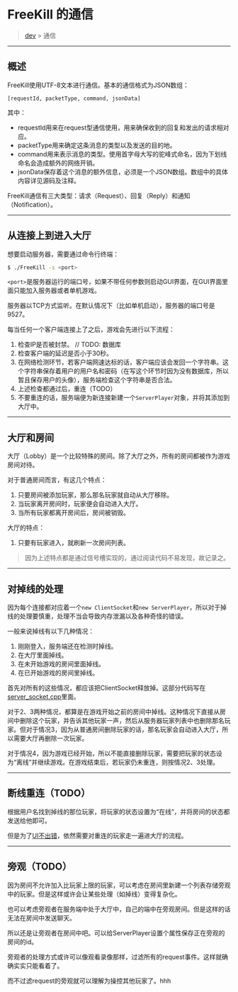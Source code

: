 # FreeKill 的通信

> [dev](./index.md) > 通信

___

## 概述

FreeKill使用UTF-8文本进行通信。基本的通信格式为JSON数组：

`[requestId, packetType, command, jsonData]`

其中：

- requestId用来在request型通信使用，用来确保收到的回复和发出的请求相对应。
- packetType用来确定这条消息的类型以及发送的目的地。
- command用来表示消息的类型。使用首字母大写的驼峰式命名，因为下划线命名会造成额外的网络开销。
- jsonData保存着这个消息的额外信息，必须是一个JSON数组。数组中的具体内容详见源码及注释。

FreeKill通信有三大类型：请求（Request）、回复（Reply）和通知（Notification）。

___

## 从连接上到进入大厅

想要启动服务器，需要通过命令行终端：

```sh
$ ./FreeKill -s <port>
```

`<port>`是服务器运行的端口号，如果不带任何参数则启动GUI界面，在GUI界面里面只能加入服务器或者单机游戏。

服务器以TCP方式监听。在默认情况下（比如单机启动），服务器的端口号是9527。

每当任何一个客户端连接上了之后，游戏会先进行以下流程：

1. 检查IP是否被封禁。   // TODO: 数据库
2. 检查客户端的延迟是否小于30秒。
3. 在网络检测环节，若客户端网速达标的话，客户端应该会发回一个字符串。这个字符串保存着用户的用户名和密码（在写这个环节时因为没有数据库，所以暂且保存用户的头像），服务端检查这个字符串是否合法。
4. 上述检查都通过后，重连（TODO）
5. 不要重连的话，服务端便为新连接新建一个`ServerPlayer`对象，并将其添加到大厅中。

___

## 大厅和房间

大厅（Lobby）是一个比较特殊的房间。除了大厅之外，所有的房间都被作为游戏房间对待。

对于普通房间而言，有这几个特点：

1. 只要房间被添加玩家，那么那名玩家就自动从大厅移除。
2. 当玩家离开房间时，玩家便会自动进入大厅。
3. 当所有玩家都离开房间后，房间被销毁。

大厅的特点：

1. 只要有玩家进入，就刷新一次房间列表。

> 因为上述特点都是通过信号槽实现的，通过阅读代码不易发现，故记录之。

___

## 对掉线的处理

因为每个连接都对应着一个`new ClientSocket`和`new ServerPlayer`，所以对于掉线的处理要慎重，处理不当会导致内存泄漏以及各种奇怪的错误。

一般来说掉线有以下几种情况：

1. 刚刚登入，服务端还在检测时掉线。
2. 在大厅里面掉线。
3. 在未开始游戏的房间里面掉线。
4. 在已开始游戏的房间里掉线。

首先对所有的这些情况，都应该把ClientSocket释放掉。这部分代码写在[server_socket.cpp](../../src/network/server_socket.cpp)里面。

对于2、3两种情况，都算是在游戏开始之前的房间中掉线。这种情况下直接从房间中删除这个玩家，并告诉其他玩家一声，然后从服务器玩家列表中也删除那名玩家。但对于情况3，因为从普通房间删除玩家的话，那名玩家会自动进入大厅，所以需要大厅再删除一次玩家。

对于情况4，因为游戏已经开始，所以不能直接删除玩家，需要把玩家的状态设为“离线”并继续游戏。在游戏结束后，若玩家仍未重连，则按情况2、3处理。

___

## 断线重连（TODO）

根据用户名找到掉线的那位玩家，将玩家的状态设置为“在线”，并将房间的状态都发送给他即可。

但是为了[UI不出错](./ui.md#mainStack)，依然需要对重连的玩家走一遍进大厅的流程。

___

## 旁观（TODO）

因为房间不允许加入比玩家上限的玩家，可以考虑在房间里新建一个列表存储旁观中的玩家。但是这样或许会让某些处理（如掉线）变得复杂化。

也可以考虑旁观者在服务端中处于大厅中，自己的端中在旁观房间。但是这样的话无法在房间中发送聊天。

所以还是让旁观者在房间中吧。可以给ServerPlayer设置个属性保存正在旁观的房间的id。

旁观者的处理方式或许可以像观看录像那样，过滤所有的request事件。这样就确确实实只能看着了。

而不过滤request的旁观就可以理解为操控其他玩家了。hhh
